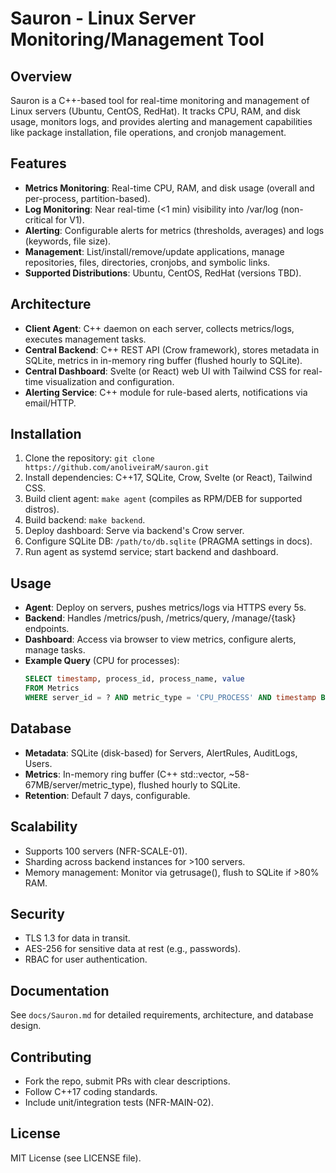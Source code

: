 # Sauron - Linux Server Monitoring/Management Tool

## Overview
Sauron is a C++-based tool for real-time monitoring and management of Linux servers (Ubuntu, CentOS, RedHat). It tracks CPU, RAM, and disk usage, monitors logs, and provides alerting and management capabilities like package installation, file operations, and cronjob management.

## Features
- **Metrics Monitoring**: Real-time CPU, RAM, and disk usage (overall and per-process, partition-based).
- **Log Monitoring**: Near real-time (<1 min) visibility into /var/log (non-critical for V1).
- **Alerting**: Configurable alerts for metrics (thresholds, averages) and logs (keywords, file size).
- **Management**: List/install/remove/update applications, manage repositories, files, directories, cronjobs, and symbolic links.
- **Supported Distributions**: Ubuntu, CentOS, RedHat (versions TBD).

## Architecture
- **Client Agent**: C++ daemon on each server, collects metrics/logs, executes management tasks.
- **Central Backend**: C++ REST API (Crow framework), stores metadata in SQLite, metrics in in-memory ring buffer (flushed hourly to SQLite).
- **Central Dashboard**: Svelte (or React) web UI with Tailwind CSS for real-time visualization and configuration.
- **Alerting Service**: C++ module for rule-based alerts, notifications via email/HTTP.

## Installation
1. Clone the repository: `git clone https://github.com/anoliveiraM/sauron.git`
2. Install dependencies: C++17, SQLite, Crow, Svelte (or React), Tailwind CSS.
3. Build client agent: `make agent` (compiles as RPM/DEB for supported distros).
4. Build backend: `make backend`.
5. Deploy dashboard: Serve via backend's Crow server.
6. Configure SQLite DB: `/path/to/db.sqlite` (PRAGMA settings in docs).
7. Run agent as systemd service; start backend and dashboard.

## Usage
- **Agent**: Deploy on servers, pushes metrics/logs via HTTPS every 5s.
- **Backend**: Handles /metrics/push, /metrics/query, /manage/{task} endpoints.
- **Dashboard**: Access via browser to view metrics, configure alerts, manage tasks.
- **Example Query** (CPU for processes):
  ```sql
  SELECT timestamp, process_id, process_name, value
  FROM Metrics
  WHERE server_id = ? AND metric_type = 'CPU_PROCESS' AND timestamp BETWEEN ? AND ?;
  ```

## Database
- **Metadata**: SQLite (disk-based) for Servers, AlertRules, AuditLogs, Users.
- **Metrics**: In-memory ring buffer (C++ std::vector, ~58-67MB/server/metric_type), flushed hourly to SQLite.
- **Retention**: Default 7 days, configurable.

## Scalability
- Supports 100 servers (NFR-SCALE-01).
- Sharding across backend instances for >100 servers.
- Memory management: Monitor via getrusage(), flush to SQLite if >80% RAM.

## Security
- TLS 1.3 for data in transit.
- AES-256 for sensitive data at rest (e.g., passwords).
- RBAC for user authentication.

## Documentation
See `docs/Sauron.md` for detailed requirements, architecture, and database design.

## Contributing
- Fork the repo, submit PRs with clear descriptions.
- Follow C++17 coding standards.
- Include unit/integration tests (NFR-MAIN-02).

## License
MIT License (see LICENSE file).